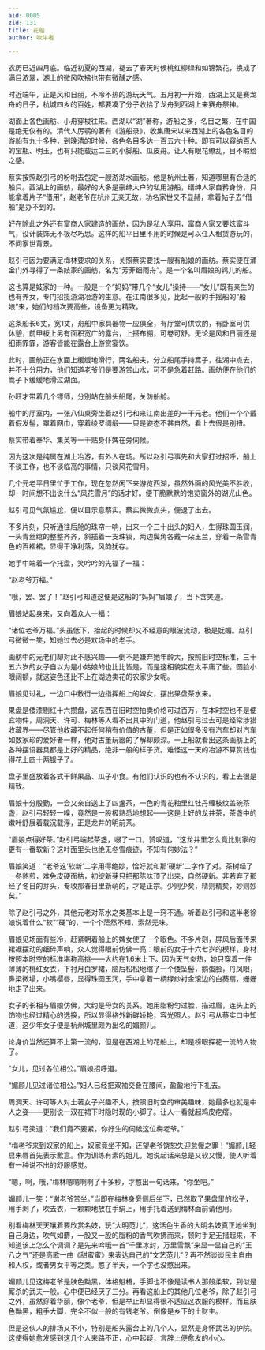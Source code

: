 ```yaml
---
aid: 0005
zid: 131
title: 花船
author: 吹牛者

---
```




  农历已近四月底。临近初夏的西湖，褪去了春天时候桃红柳绿和如锦繁花，换成了满目浓翠，湖上的微风吹拂也带有微醺之感。

  时近端午，正是风和日丽，不冷不热的游玩天气。五月初一开始，西湖上又是赛龙舟的日子，杭城四乡的百姓，都要凑了分子收拾了龙舟到西湖上来赛舟祭神。

  湖面上各色画舫、小舟穿梭往来。西湖以“湖”著称，游船之多，名目之繁，在中国是绝无仅有的。清代人厉鹗的著有《游船录》，收集唐宋以来西湖上的各色名目的游船有九十多种，到晚清的时候，各色名目多达一百五六十种。即有可以容纳百人的宝瓶、明玉，也有只能载运二三的小脚船、瓜皮舟。让人有眼花缭乱，目不暇给之感。

  蔡实按照赵引弓的吩咐去包定一艘游湖水画舫。他是杭州土著，知道哪里有合适的船只。西湖上的画舫，最好的大多是豪绅大户的私用游船，缙绅人家自矜身份，只能拿着片子“借用”，赵老爷在杭州无亲无故，功名家世又不显赫，拿着帖子去“借船”是办不到的。

  好在除此之外还有富商人家建造的画舫，因为是私人享用，富商人家又要炫富斗气，设计装饰无不极尽巧思。这样的船平日里不用的时候是可以任人租赁游玩的，不问家世背景。

  赵引弓因为要满足梅林要求的关系，关照蔡实要找一艘有船娘的画舫。蔡实便在涌金门外寻得了一条妓家的画舫，名为“芳菲细雨舟”。是一个名叫眉娘的鸨儿的船。

  这也算是妓家的一种。一般是一个“妈妈”带几个“女儿”操持——“女儿”既有亲生的也有养女，专门招揽游湖冶游的生意。在江南很多见，比起一般的手摇船的“船娘”来，她们的档次要高些，设备更为精致。

  这条船长6丈，宽1丈，舟船中家具器物一应俱全，有厅堂可供饮酌，有卧室可供休憩，前甲板上另有面积宽广的露台，上搭布棚，可卷可舒。无论是风和日丽还是细雨霏霏，游客皆能在露台上游赏宴饮。

  此时，画舫正在水面上缓缓地滑行，两名船夫，分立船尾手持篙子，往湖中点去，并不十分用力，他们知道老爷们是要游赏山水，可不是急着赶路。画舫便在他们的篙子下缓缓地滑过湖面。

  孙旺才带着几个镖师，分别站在船头船尾，关防船舱。

  船中的厅室内，一张八仙桌旁坐着赵引弓和来江南出差的一干元老。他们一个个戴着假发髻，罩着网巾，穿着绫罗绸缎——只是姿态不甚自然，看上去很是别扭。

  蔡实带着奉华、集英等一干贴身仆婢在旁伺候。

  因为这次是纯属在湖上冶游，有外人在场。所以赵引弓事先和大家打过招呼，船上不谈工作，也不谈临高的事情，只谈风花雪月。

  几个元老平日里忙于工作，现在忽然闲下来游览西湖，虽然外面的风光美不胜收，却一时间想不出说什么“风花雪月”的话才好。便干脆默默的饱览窗外的湖光山色。

  赵引弓见气氛尴尬，便以目示意蔡实。蔡实微微点头，便退了出去。

  不多片刻，只听通往后舱的珠帘一响，出来一个三十出头的妇人，生得珠圆玉润，一头青丝绾的整整齐齐，斜插着一支珠钗，两边鬓角各戴一朵玉兰，穿着一条雪青色的百褶裙，显得干净利落，风韵犹存。

  她手中端着一个托盘，笑吟吟的先福了一福：

  “赵老爷万福。”

  “哦，罢、罢了！”赵引弓知道这便是这船的“妈妈”眉娘了，当下含笑道。

  眉娘站起身来，又向着众人一福：

  “诸位老爷万福。”头虽低下，抬起的时候却又不经意的眼波流动，极是妩媚。赵引弓微微一笑，知她过去必是欢场中的老手。

  画舫中的元老们却对此不感兴趣——倒不是嫌弃她年龄大，按照旧时空标准，三十五六岁的女子自以为是小姑娘的也比比皆是，而是这相貌实在太平庸了些。圆脸小眼阔额，就这姿色还比不上在湖边卖花的农家少女呢。

  眉娘见过礼，一边口中敷衍一边指挥船上的婢女，摆出果盘茶水来。

  果盘是倭漆剔红十六攒盘，这东西在旧时空拍卖价格可过百万，在本时空也不是便宜物件，周洞天、许可、梅林等人看不出其中的门道，他赵引弓过去可是经常涉猎收藏界——尽管他收藏不起任何稍有价值的古董，但是正如很多没有汽车却对汽车如数家珍的爱好者一样，他对古董玩器的了解却颇深。一上船就看出这条画舫上的各种摆设器具都是上好的精品，绝非一般的样子货。难怪这一天的冶游不算赏钱也得花上四十两银子了。

  盘子里盛放着各式干鲜果品、瓜子小食。有他们认识的也有不认识的，看上去很是精致。

  眉娘十分殷勤，一会又亲自送上了四盏茶，一色的青花釉里红牡丹缠枝纹盖碗茶盏，赵引弓轻轻一嗅，竟然是一股极熟悉地想起——这是上好的龙井茶，茶盏中的嫩叶舒展着载沉载浮，正是龙井的明前茶。

  “眉娘点得好茶。”赵引弓端起茶盏，啜了一口，赞叹道，“这龙井里怎么竟比别家的更有一番软新？这叶面里头也绝无冬雪痕迹，不知有何妙法？”

  眉娘笑道：“老爷这‘软新’二字用得绝妙，恰好就和那‘硬新’二字作了对。茶树经了一冬熬煎，难免皮硬面枯，初绽新芽只把那陈味顶了出来，自然硬新。非若弃了那经了冬日的芽头，专收那春日里新萌的，才是正宗。少则少矣，精则精矣，妙则妙矣。”

  除了赵引弓之外，其他元老对茶水之类基本上是一窍不通。听着赵引弓和这半老徐娘说着什么“软”“硬”的，一个个茫然不知，索然无味。

  眉娘见场面有些冷，赶紧朝着船上的婢女使了一个眼色。不多片刻，屏风后面传来裙裾摆动的细碎声响，众人觉得眼前仿佛一亮：眼前的女子十六七岁的模样，身材按照本时空的标准堪称高挑——大约在1.6米上下。因为天气炎热，她只穿着一件薄薄的桃红女衣，下衬月白罗裙，脑后松松地绾了一个倭坠髻，鹅蛋脸，丹凤眼，鼻梁微塌，小嘴樱唇，显得珠圆玉润，手中拿着一柄绿纱衬金滚边的白葵扇，姗姗地走了出来。

  女子的长相与眉娘仿佛，大约是母女的关系。她用脂粉匀过脸，描过眉，连头上的饰物也经过精心的选换，所以显得格外新鲜娇艳，容光照人。赵引弓从蔡实口中知道，这少年女子便是杭州城里颇为出名的媚颜儿。

  论身价当然还算不上第一流的，但是在西湖上的花船上，却是榜眼探花一流的人物了。

  “女儿，见过各位相公。”眉娘招呼道。

  “媚颜儿见过诸位相公。”妇人已经把双袖交叠在腰间，盈盈地行下礼去。

  周洞天、许可等人对土著女子兴趣不大，按照旧时空的审美趣味，她最多也就是中人之姿——更别说一双在裙下时隐时现的小脚了。让人一看就起鸡皮疙瘩。

  赵引弓笑道：“我们竟不要紧，你好生的伺候这位梅老爷。”

  “梅老爷来到奴家的船上，奴家竟坐不知，还望老爷饶恕失迎怠慢之罪！”媚颜儿轻启朱唇首先表示歉意。作为训练有素的姐儿，她说起话来总是又软又慢，使人听着有一种说不出的舒服感觉。

  “嗯，啊，哦，”梅林嗯嗯啊啊了十多秒，才憋出一句话来，“你坐吧。”

  媚颜儿一笑：“谢老爷赏坐。”当即在梅林身旁侧后坐下，已然取了果盘里的松子，用手剥了，吹去衣，一颗颗地放在手绢上，用手托着送到梅林面前请他用。

  别看梅林天天嚷着要欣赏名妓，玩“大明范儿”，这活色生香的大明名妓真正地坐到自己身边，吹气如麝，一股又一股的脂粉的香气吹拂而来，顿时手足无措起来，不知道该上怎么个调调？是先来吟哦一首“千里冰封，万里雪飘”来显一显自己的“王八之气”还是高歌一曲《甜蜜蜜》来表达自己的“文艺范儿”？再不然谈谈民主自由和人权，或者男女平等之类。憋了半天，一个字也没憋出来。

  媚颜儿见这梅老爷是肤色黝黑，体格魁梧，手脚也不像是读书人那般柔软，到似是厮杀的武夫一般。心中便已经厌了三分。再看这船上的其他几位老爷，除了赵引弓之外，虽然穿着华丽，像个老爷，但是举止却显得很不适应这衣服的模样。而且肤色黝黑，粗手大脚，完全不似一般的有钱老爷。倒像是乡下的土财主。

  但是这伙人的排场又不小，特别是船头露台上的几个人，显然是身怀武艺的护院。这使得她愈发感到这几个人来路不正，心中起疑，言辞上便愈发的小心。



